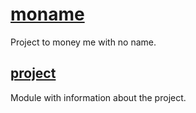 # [moname](https://moname.kinlhp.com)

Project to money me with no name.

## [project](https://api.moname.kinlhp.com)

Module with information about the project.
